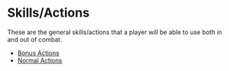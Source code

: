 # Skills/Actions

These are the general skills/actions that a player will be able to use both in and out of combat.

-   [Bonus Actions](./skills_and_actions/bonus_actions.md)
-   [Normal Actions](./skill_and_actions/normal_actions.md)
